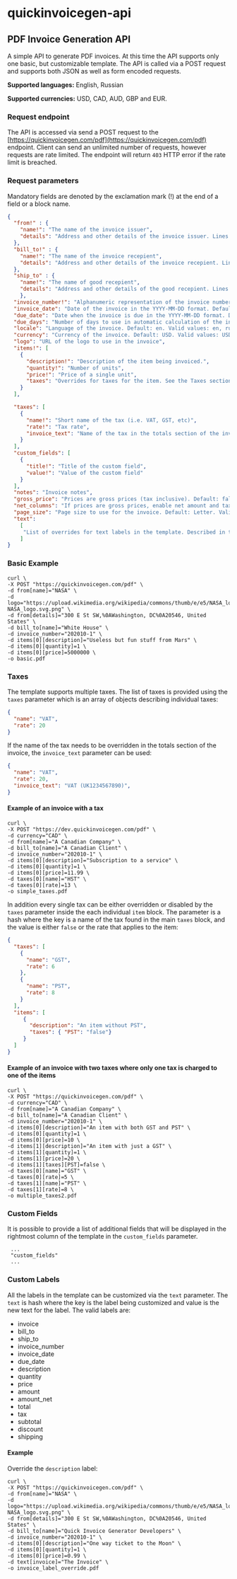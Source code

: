 # quickinvoicegen-api

## PDF Invoice Generation API

A simple API to generate PDF invoices. At this time the API supports only one basic, but customizable template.  The API is called via a POST request and supports both JSON as well as form encoded requests. 

**Supported languages:** English, Russian

**Supported currencies:**  USD,  CAD,  AUD,  GBP and EUR.

### Request endpoint

The API is accessed via send a POST request to the  [https://quickinvoicegen.com/pdf](https://quickinvoicegen.com/pdf) endpoint. Client can send an unlimited number of requests, however requests are rate limited. The endpoint will return `403` HTTP error if the rate limit is breached.


### Request parameters

Mandatory fields are denoted by the exclamation mark (!) at the end of a field or a block name.
```json
{
  "from!" : {
    "name!": "The name of the invoice issuer",
    "details": "Address and other details of the invoice issuer. Lines are separated by the new line (\n) character",
  },
  "bill_to!" : {
    "name!": "The name of the invoice recepient",
    "details": "Address and other details of the invoice recepient. Lines are separated by the new line (\n) character",
  },
  "ship_to" : {
    "name!": "The name of good recepient",
    "details": "Address and other details of the good recepient. Lines are separated by the new line (\n) character",
	},
  "invoice_number!": "Alphanumeric representation of the invoice number",
  "invoice_date": "Date of the invoice in the YYYY-MM-DD format. Default: current date",
  "due_date": "Date when the invoice is due in the YYYY-MM-DD format. Default: no default",
  "due_days": "Number of days to use in automatic calculation of the invoice due date. Default: no default",
  "locale": "Language of the invoice. Default: en. Valid values: en, ru",
  "currency": "Currency of the invoice. Default: USD. Valid values: USD, CAD, AUD, EUR, GBP",
  "logo": "URL of the logo to use in the invoice",
  "items!": [
    {
      "description!": "Description of the item being invoiced.",
      "quantity!": "Number of units",
      "price!": "Price of a single unit",
      "taxes": "Overrides for taxes for the item. See the Taxes section"
    }
  ],

  "taxes": [
    {
      "name!": "Short name of the tax (i.e. VAT, GST, etc)",
      "rate!": "Tax rate",
      "invoice_text": "Name of the tax in the totals section of the invoice"
    }
  ],
  "custom_fields": [
    {
      "title!": "Title of the custom field",
      "value!": "Value of the custom field"
    }
  ],
  "notes": "Invoice notes",
  "gross_price": "Prices are gross prices (tax inclusive). Default: false. Valid values: true, false",
  "net_columns": "If prices are gross prices, enable net amount and tax colums in the invoice. Default: false. Valid values: true, false",
  "page_size": "Page size to use for the invoice. Default: Letter. Valid values: Letter, A4",
  "text": 
    [
     "List of overrides for text labels in the template. Described in the Custom Labels section below"
    ]
}
```
### Basic Example

```
curl \
-X POST "https://quickinvoicegen.com/pdf" \
-d from[name]="NASA" \
-d logo="https://upload.wikimedia.org/wikipedia/commons/thumb/e/e5/NASA_logo.svg/1200px-NASA_logo.svg.png" \
-d from[details]="300 E St SW,%0AWashington, DC%0A20546, United States" \
-d bill_to[name]="White House" \
-d invoice_number="202010-1" \
-d items[0][description]="Useless but fun stuff from Mars" \
-d items[0][quantity]=1 \
-d items[0][price]=5000000 \
-o basic.pdf
```

### Taxes

The template supports multiple taxes. The list of taxes is provided using the  `taxes` parameter which is an array of objects describing individual taxes:

```json
{
  "name": "VAT",
  "rate": 20
}
```

If the name of the tax needs to be overridden in the totals section of the invoice, the `invoice_text` parameter can be used:

```json
{
  "name": "VAT",
  "rate": 20,
  "invoice_text": "VAT (UK1234567890)",
}
```

#### Example of an invoice with a tax

```
curl \
-X POST "https://dev.quickinvoicegen.com/pdf" \
-d currency="CAD" \
-d from[name]="A Canadian Company" \
-d bill_to[name]="A Canadian Client" \
-d invoice_number="202010-1" \
-d items[0][description]="Subscription to a service" \
-d items[0][quantity]=1 \
-d items[0][price]=11.99 \
-d taxes[0][name]="HST" \
-d taxes[0][rate]=13 \
-o simple_taxes.pdf
```

In addition every single tax can be either overridden or disabled by the `taxes` parameter inside the each individual `item` block. The parameter is a hash where the key is a name of the tax found in the main `taxes` block, and the value is either `false` or the rate that applies to the item:

```json
{
  "taxes": [ 
	{
	  "name": "GST",
	  "rate": 6
	},
	{
	  "name": "PST",
	  "rate": 8
	}
  ],
  "items": [
     {
       "description": "An item without PST",
       "taxes": { "PST": "false"}
     }
  ]
}
```

#### Example of an invoice with two taxes where only one tax is charged to one of the items
```
curl \
-X POST "https://quickinvoicegen.com/pdf" \
-d currency="CAD" \
-d from[name]="A Canadian Company" \
-d bill_to[name]="A Canadian Client" \
-d invoice_number="202010-1" \
-d items[0][description]="An item with both GST and PST" \
-d items[0][quantity]=1 \
-d items[0][price]=10 \
-d items[1][description]="An item with just a GST" \
-d items[1][quantity]=1 \
-d items[1][price]=20 \
-d items[1][taxes][PST]=false \
-d taxes[0][name]="GST" \
-d taxes[0][rate]=5 \
-d taxes[1][name]="PST" \
-d taxes[1][rate]=8 \
-o multiple_taxes2.pdf
```

### Custom Fields

It is possible to provide a list of  additional fields that will be displayed in the rightmost column of the template in the `custom_fields` parameter.

```
 ...
 "custom_fields"
 ...
```

### Custom Labels

All the labels in the template can be customized via the `text` parameter. The `text` is hash where the key is the label being customized and value is the new text for the label. The valid labels are:

- invoice
- bill_to
- ship_to
- invoice_number
- invoice_date
- due_date
- description 
- quantity
- price
- amount
- amount_net
- total
- tax
- subtotal
- discount
- shipping

#### Example
Override the `description` label:

```
curl \
-X POST "https://quickinvoicegen.com/pdf" \
-d from[name]="NASA" \
-d logo="https://upload.wikimedia.org/wikipedia/commons/thumb/e/e5/NASA_logo.svg/1200px-NASA_logo.svg.png" \
-d from[details]="300 E St SW,%0AWashington, DC%0A20546, United States" \
-d bill_to[name]="Quick Invoice Generator Developers" \
-d invoice_number="202010-1" \
-d items[0][description]="One way ticket to the Moon" \
-d items[0][quantity]=1 \
-d items[0][price]=0.99 \
-d text[invoice]="The Invoice" \
-o invoice_label_override.pdf

```
